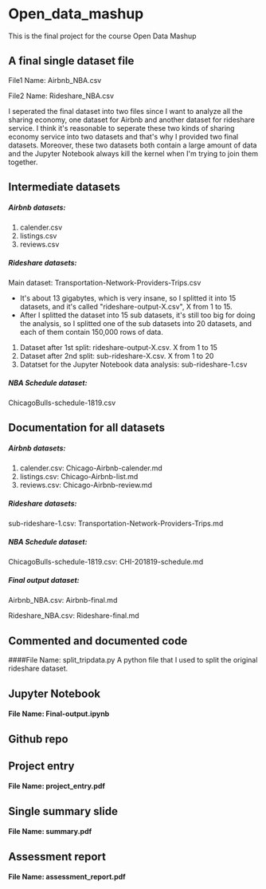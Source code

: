 # Open_data_mashup
This is the final project for the course Open Data Mashup

## A final single dataset file
File1 Name: Airbnb_NBA.csv

File2 Name: Rideshare_NBA.csv

I seperated the final dataset into two files since I want to analyze all the sharing economy, one dataset for Airbnb and another dataset for rideshare service. I think it's reasonable to seperate these two kinds of sharing economy service into two datasets and that's why I provided two final datasets. Moreover, these two datasets both contain a large amount of data and the Jupyter Notebook always kill the kernel when I'm trying to join them together.

## Intermediate datasets

##### Airbnb datasets: 
1. calender.csv
2. listings.csv
3. reviews.csv

##### Rideshare datasets:
Main dataset: Transportation-Network-Providers-Trips.csv 

* It's about 13 gigabytes, which is very insane, so I splitted it into 15 datasets, and it's called "rideshare-output-X.csv", X from 1 to 15.
* After I splitted the dataset into 15 sub datasets, it's still too big for doing the analysis, so I splitted one of the sub datasets into 20 datasets, and each of them contain 150,000 rows of data.

1. Dataset after 1st split: rideshare-output-X.csv. X from 1 to 15
2. Dataset after 2nd split: sub-rideshare-X.csv. X from 1 to 20
3. Datatset for the Jupyter Notebook data analysis: sub-rideshare-1.csv

##### NBA Schedule dataset:
ChicagoBulls-schedule-1819.csv


## Documentation for all datasets
##### Airbnb datasets: 
1. calender.csv: Chicago-Airbnb-calender.md
2. listings.csv: Chicago-Airbnb-list.md
3. reviews.csv: Chicago-Airbnb-review.md

##### Rideshare datasets:
sub-rideshare-1.csv: Transportation-Network-Providers-Trips.md

##### NBA Schedule dataset:
ChicagoBulls-schedule-1819.csv: CHI-201819-schedule.md

##### Final output dataset:
Airbnb_NBA.csv: Airbnb-final.md

Rideshare_NBA.csv: Rideshare-final.md


## Commented and documented code
####File Name: split_tripdata.py
A python file that I used to split the original rideshare dataset.

## Jupyter Notebook
#### File Name: Final-output.ipynb

## Github repo

## Project entry
#### File Name: project_entry.pdf


## Single summary slide
#### File Name: summary.pdf


## Assessment report
#### File Name: assessment_report.pdf

